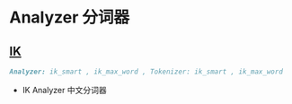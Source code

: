 # Analyzer 分词器




## [IK](https://github.com/medcl/elasticsearch-analysis-ik)
```md
Analyzer: ik_smart , ik_max_word , Tokenizer: ik_smart , ik_max_word
```
* IK Analyzer 中文分词器
